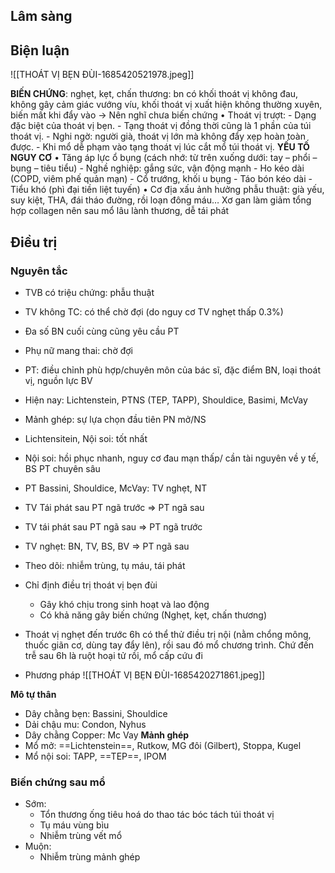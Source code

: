 ## Lâm sàng

## Biện luận
![[THOÁT VỊ BẸN ĐÙI-1685420521978.jpeg]]

**BIẾN CHỨNG**: nghẹt, kẹt, chấn thương: bn có khối thoát vị không đau, không gây cảm giác vướng víu, khối thoát vị xuất hiện không thường xuyên, biến mất khi đẩy vào -> Nên nghĩ chưa biến chứng
•	Thoát vị trượt:
	- Dạng đặc biệt của thoát vị bẹn.
	- Tạng thoát vị đồng thời cũng là 1 phần của túi thoát vị.
	- Nghi ngờ: người già, thoát vị lớn mà không đẩy xẹp hoàn toàn được.
	- Khi mổ dễ phạm vào tạng thoát vị lúc cắt mổ túi thoát vị.
**YẾU TỐ NGUY CƠ**
•	Tăng áp lực ổ bụng (cách nhớ: từ trên xuống dưới: tay – phổi – bụng – tiêu tiểu)
	- Nghề nghiệp: gắng sức, vận động mạnh
	- Ho kéo dài (COPD, viêm phế quản mạn)
	- Cổ trướng, khối u bụng
	- Táo bón kéo dài
	- Tiểu khó (phì đại tiền liệt tuyến)
•	Cơ địa xấu ảnh hưởng phẫu thuật: già yếu, suy kiệt, THA, đái tháo đường, rồi loạn đông máu… Xơ gan làm giảm tổng hợp collagen nên sau mổ lâu lành thương, dễ tái phát


## Điều trị
### Nguyên tắc
- TVB có triệu chứng: phẫu thuật
- TV không TC: có thể chờ đợi (do nguy cơ TV nghẹt thấp 0.3%)
- Đa số BN cuối cùng cũng yêu cầu PT
- Phụ nữ mang thai: chờ đợi
- PT: điều chỉnh phù hợp/chuyên môn của bác sĩ, đặc điểm BN, loại thoát vị, nguồn lực BV
- Hiện nay: Lichtenstein, PTNS (TEP, TAPP), Shouldice, Basimi, McVay
- Mảnh ghép: sự lựa chọn đầu tiên PN mở/NS
- Lichtensitein, Nội soi: tốt nhất
- Nội soi: hồi phục nhanh, nguy cơ đau mạn thấp/ cần tài nguyên về y tế, BS PT chuyên sâu
- PT Bassini, Shouldice, McVay: TV nghẹt, NT
- TV Tái phát sau PT ngã trước => PT ngã sau
- TV tái phát sau PT ngã sau => PT ngã trước
- TV nghẹt: BN, TV, BS, BV => PT ngã sau
- Theo dõi: nhiễm trùng, tụ máu, tái phát

- Chỉ định điều trị thoát vị bẹn đùi
	- Gây khó chịu trong sinh hoạt và lao động 
	- Có khả năng gây biến chứng (Nghẹt, kẹt, chấn thương)
- Thoát vị nghẹt đến trước 6h có thể thử điều trị nội (nằm chổng mông, thuốc giãn cơ, dùng tay đẩy lên), rồi sau đó mổ chương trình. Chứ đến trễ sau 6h là ruột hoại tử rồi, mổ cấp cứu đi
- Phương pháp
![[THOÁT VỊ BẸN ĐÙI-1685420271861.jpeg]]

**Mô tự thân**
- Dây chằng bẹn: Bassini, Shouldice
- Dải chậu mu: Condon, Nyhus
- Dây chằng Copper: Mc Vay
**Mảnh ghép**
- Mổ mở: ==Lichtenstein==, Rutkow, MG đôi (Gilbert), Stoppa, Kugel 
- Mổ nội soi: TAPP, ==TEP==, IPOM



### Biến chứng sau mổ
- Sớm: 
	- Tổn thương ống tiêu hoá do thao tác bóc tách túi thoát vị
	- Tụ máu vùng bìu
	- Nhiễm trùng vết mổ
- Muộn:
	- Nhiễm trùng mảnh ghép